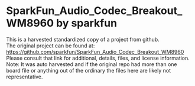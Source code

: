 
# SparkFun_Audio_Codec_Breakout_WM8960 by sparkfun  
This is a harvested standardized copy of a project from github.  
The original project can be found at:  
https://github.com/sparkfun/SparkFun_Audio_Codec_Breakout_WM8960  
Please consult that link for additional, details, files, and license information.  
Note: It was auto harvested and if the original repo had more than one board file or anything out of the ordinary the files here are likely not representative.  
    